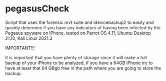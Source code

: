 # pegasusCheck
Script that uses the forensic mvt suite and idevicebackup2 to easily and quickly determine if you have any indicators of having been infected by the Pegasus spyware on iPhone, tested on Parrot OS 4.11, Ubuntu Desktop 21.10, Kali Linux 2021.3

IMPORTANT!!!

It is important that you have plenty of storage since it will make a full backup of your iPhone to be analyzed, if you have a 64GB iPhone try to have at least that 64 GBgb free in the path where you are going to store the backup.
